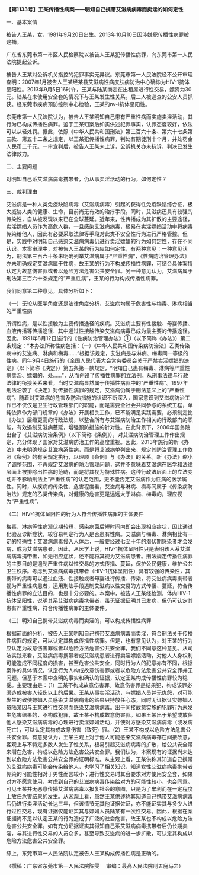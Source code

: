 **【第1133号】王某传播性病案——明知自己携带艾滋病病毒而卖淫的如何定性**

一、基本案情

被告人王某，女，1981年9月20日出生。2013年10月10日因涉嫌犯传播性病罪被逮捕。

广东省东莞市第一市区人民检察院以被告人王某犯传播性病罪，向东莞市第一人民法院提起公诉。

被告人王某对公诉机关指控的犯罪事实无异议。东莞市第一人民法院经不公开审理查明：2007年1月被告人王某经某县艾滋病性病皮肤病防治中心确诊为HIV-1抗体呈阳性。2013年9月5日16时许，王某与陆某商定在出租屋进行性交易，嫖资为30元。陆某在未使用安全套的情况下与王某发生性关系。后二人被巡查的公安人员抓获。经东莞市疾病预防控制中心检验，王某的nv-i抗体呈阳性。

东莞市第一人民法院认为，被告人王某明知自己患有严重性病而实施卖淫活动，其行为已构成传播性病罪。鉴于王某归案后如实供述犯罪事实，认罪态度较好，依法可以从轻处罚。据此，依照《中华人民共和国刑法》第三百六十条、第六十七条第三款、第五十二条之规定，以王某犯传播性病罪，判处有期徒刑十个月，并处罚金人民币二千元。一审宣判后，被告人王某未上诉，公诉机关亦未抗诉，判决已发生法律效力。

二、主要问题

对明知自己系艾滋病病毒携带者，仍从事卖淫活动的行为，如何定性？

三、裁判理由

艾滋病是一种人类免疫缺陷病毒（艾滋病病毒）引起的获得性免疫缺陷综合征，极大威胁人类的健康、生命，目前尚无有效的治疗手段。同时，艾滋病还具有较强的传染性，自从被发现以来已在全球蔓延。近年来，性传播成为其扩散的主要途径，卖淫嫖娼人员作为高危人群，一旦感染艾滋病病毒，极易在卖淫嫖娼活动中将病毒传染给他人，因此有必要采取法律等手段对此类不安全性行为进行严格管控。但是，实践中对明知自己感染艾滋病病毒仍进行卖淫嫖娼的行为如何定性，存在不同认识。本案审理中，对被告人王某的行为应如何定性，有两种意见：一种意见认为，刑法第三百六十条未明确列举艾滋病属于“严重性病”，《性病防治管理办法》亦未明确规定艾滋病属于性病，故王某的行为不构成传播性病罪，可结合具体案情认定为故意伤害罪或者以危险方法危害公共安全罪。另一种意见认为，艾滋病属于刑法第三百六十条规定的“严重性病”，王某的行为构成传播性病罪。

我们同意第二种意见，具体分析如下：

（一）无论从医学角度还是法律角度分析，艾滋病均属于危害性与梅毒、淋病相当的严重性病

所谓性病，是以性接触为主要传播途径的疾病。艾滋病主要有性接触、母婴传播、血液传播等传播途径．其中通过性接触传染艾滋病病毒已成为最主要的传播途径。因此，1991年8月12日施行的《性病防治管理办法》①（以下简称《办法》）第二条规定：“本办法所称性病包括：（一）《中华人民共和国传染病防治法》乙类传染病中的艾滋病、淋病和梅毒……”根据该规定，艾滋病是与淋病、梅毒同一等级的性病。同年9月4日施行的《全国人民代表大会常务委员会关于严禁卖淫嫖娼的决定》（以下简称《决定》）第五条第一款规定，“明知自己患有梅毒、淋病等严重性病卖淫、嫖娼的，处……”，从而创设了传播性病罪的立法例。从刑事法律与行政法律的衔接关系来看，当时艾滋病显然属于传播性病罪中的“严重性病”。1997年刑法沿袭了《决定》对传播性病罪的规定，艾滋病仍属于刑法意义上的“严重性病”。随着对艾滋病的危害及防治措施的认识不断深入，国家意识到艾滋病防治工作已不仅仅是卫生行政管理部门的职能，而是需要全社会共同参与的系统工程，单纯依靠作为部门规章的《办法》开展相关工作，已不能满足实践需要，必须制定比《办法》层级更高的行政法规，以整合所有与艾滋病防治工作相关的行政部门的职能，有效遏制艾滋病蔓延，增强预防措施的针对性。在此背景下，2006年国务院出台了《艾滋病防治条例》（以下简称《条例》），对艾滋病防治管理工作作出规定，充分体现了国家对艾滋病防治工作的高度重视。因此，2013年施行的新《办法》中未明确规定艾滋病系性病，而是将艾滋病单列出来，规定其防治管理工作依照《条例》的有关规定执行，以理顺《条例》与《办法》的关系。新《办法》缩小了调整范围，不再规定艾滋病的防治管理问题，这并不意味着艾滋病在医学和法律层面上被排除出性病的范畴，而是将其视为特殊性病。这种行政法层面上的立法变动并不影响刑法上“严重性病”的认定范围，更不能否定艾滋病作为性病的医学属性。同时，从疾病的传染性、危害程度看，艾滋病与淋病、梅毒同属于《传染病防治法》规定的乙类传染病，对健康的危害更是远远大于淋病、梅毒的，理应视为“严重性病”。

（二）HIV-1抗体呈阳性的行为人符合传播性病罪的主体要件

梅毒、淋病等性病潜伏期较短，感染病菌后短时间内即会出现相应症状，因此通过化验及诊断症状，较容易判定行为人是否患有性病。艾滋病与梅毒、淋病相比有一定的特殊性：艾滋病病毒侵入人体后，一般要经过七至十年的潜伏期感染者才会发病，成为艾滋病患者。因此，从医学上说，HIV-1抗体呈阳性只是表明该人系艾滋病病毒携带者，如无相应症状，还不能将其视为艾滋病患者。刑法规定传播性病罪的主要目的是遏制严重性病以性交易的方式传播、蔓延，保护公民健康，维护公共卫生秩序。考虑到艾滋病病毒携带者（HIV-1抗体呈阳性）具有较强的传染性，其携带的病毒可以通过血液、性接触或者母婴进行传播、传染，将艾滋病病毒携带者视为严重性病患者，运用刑法手段遏制艾滋病以性交易的方式传播、蔓延，符合传播性病罪的立法目的，也是十分必要的。本案中，被告人王某经检测，体内HIV-1抗体呈阳性，说明其系艾滋病病毒携带者，虽无证据证明其已发病，但仍可认定其患有严重性病，符合传播性病罪的主体要件。

（三）明知自己携带艾滋病病毒而卖淫的，可以构成传播性病罪

根据前面的分析，被告人王某明知自己携带艾滋病病毒而卖淫，符合刑法关于传播性病罪的规定，可以认定其构成传播性病罪。但是，也有意见认为，对王某的行为应认定为故意伤害罪或者以危险方法危害公共安全罪，我们不同意这种意见。从司法实践来看，艾滋病病毒携带者或艾滋病患者进行卖淫嫖娼活动，对他人人身权利可能造成不同程度的损害，甚至危害公共安全，同时行为人的犯意亦有不同，根据案件的具体情况，认定行为人构成故意伤害罪或者以危险方法危害公共安全罪并无问题。但基于本案中查明的事实和确认的证据，认定王某构成传播性病罪较为稳妥。主要理由是：（1）王某不构成故意伤害罪。故意伤害罪是结果犯，构成该罪必须造成被害人轻伤以上的后果。王某从事卖淫活动，与嫖娼人员并无仇怨，对可能发生的致使嫖娼人员感染艾滋病病毒的结果只持放任心态，同时无证据证实嫖娼人员陆某因与王某进行性交易而感染艾滋病病毒。出于间接故意实施的犯罪行为未发生危害结果的，不构成犯罪，故王某不构成故意伤害罪。如果王某出于希望或放任他人感染艾滋病病毒的心理进行卖淫嫖娼活动，并使对方感染艾滋病病毒（或发病死亡），可以认定其构成故意伤害（致死）罪。（2）王某不构成以危险方法危害公共安全罪。有意见认为，王某主观上对于他人可能感染艾滋病病毒存在间接故意，客观上与不特定多数人发生了性关系，极易引起艾滋病病毒的扩散，给公共安全带来潜在危害，构成以危险方法危害公共安全罪。我们认为，本案现有的证据尚未达到以危险方法危害公共安全罪的证明标准。从主观上看，王某供称其知道自己携带的艾滋病病毒可能会传染给他人，也学习了相关知识，知道女性艾滋病病毒携带者传染的可能性相对于男性而言较小；进行性交易时其会要求对方使用安全套，如果对方不愿意使用，考虑到自己的艾滋病病毒传染给对方的可能性较小，也会同意。可见王某并无恶意传播艾滋病病毒以报复社会的意图，只是为了牟利而在一定程度上放任危害结果的发生。从客观上看，虽然王某供述称其知道自己携带艾滋病病毒后仍进行卖淫活动长达三年，但该情节无其他证据佐证，亦不能证实其与多少人进行过性交易，现有证据仅能证实其与嫖娼人员陆某有一次性交易。因此，根据在案证据尚不足以认定王某的行为造成了广泛的社会危害，故王某也不构成以危险方法危害公共安全罪。如有充分证据证实其得知自己系艾滋病病毒携带者后仍长期卖淫，与其进行性交易的人员众多，甚至导致艾滋病的进一步扩散，可认定其构成以危险方法危害公共安全罪。

综上，东莞市第一人民法院认定被告人王某构成传播性病是正确的。

（撰稿：广东省东莞市第一人民法院陈雯　 审编：最高人民法院刑五庭马岩）